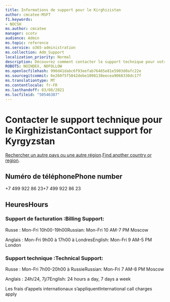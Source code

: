 ```yaml
---
title: Informations de support pour le Kirghizistan
author: cmcatee-MSFT
f1.keywords:
- NOCSH
ms.author: cmcatee
manager: scotv
audience: Admin
ms.topic: reference
ms.service: o365-administration
ms.collection: Adm_Support
localization_priority: Normal
description: Découvrez comment contacter le support technique pour votre pays ou région.
ROBOTS: NOINDEX, NOFOLLOW
ms.openlocfilehash: 990d41dabc6f93eefab76465e81e5903d0afc22e
ms.sourcegitcommit: 6e260f5f5842debe1098138eecea9068330dc17f
ms.translationtype: MT
ms.contentlocale: fr-FR
ms.lasthandoff: 03/08/2021
ms.locfileid: "50546387"
---
```

# <a name="contact-support-for-kyrgyzstan"></a><span data-ttu-id="8be53-103">Contacter le support technique pour le Kirghizistan</span><span class="sxs-lookup"><span data-stu-id="8be53-103">Contact support for Kyrgyzstan</span></span>

<span data-ttu-id="8be53-104">[Rechercher un autre pays ou une autre région](../contact-support-for-business-products.md).</span><span class="sxs-lookup"><span data-stu-id="8be53-104">[Find another country or region](../contact-support-for-business-products.md).</span></span>

## <a name="phone-number"></a><span data-ttu-id="8be53-105">Numéro de téléphone</span><span class="sxs-lookup"><span data-stu-id="8be53-105">Phone number</span></span>
<span data-ttu-id="8be53-106">+7 499 922 86 23</span><span class="sxs-lookup"><span data-stu-id="8be53-106">+7 499 922 86 23</span></span>

## <a name="hours"></a><span data-ttu-id="8be53-107">Heures</span><span class="sxs-lookup"><span data-stu-id="8be53-107">Hours</span></span>
### <a name="billing-support"></a><span data-ttu-id="8be53-108">Support de facturation :</span><span class="sxs-lookup"><span data-stu-id="8be53-108">Billing Support:</span></span>

<span data-ttu-id="8be53-109">Russe : Mon-Fri 10h00-19h00</span><span class="sxs-lookup"><span data-stu-id="8be53-109">Russian: Mon-Fri 10 AM-7 PM Moscow</span></span>

<span data-ttu-id="8be53-110">Anglais : Mon-Fri 9h00 à 17h00 à Londres</span><span class="sxs-lookup"><span data-stu-id="8be53-110">English: Mon-Fri 9 AM-5 PM London</span></span>

### <a name="technical-support"></a><span data-ttu-id="8be53-111">Support technique :</span><span class="sxs-lookup"><span data-stu-id="8be53-111">Technical Support:</span></span>

<span data-ttu-id="8be53-112">Russe : Mon-Fri 7h00-20h00 à Russie</span><span class="sxs-lookup"><span data-stu-id="8be53-112">Russian: Mon-Fri 7 AM-8 PM Moscow</span></span>

<span data-ttu-id="8be53-113">Anglais : 24h/24, 7j/7</span><span class="sxs-lookup"><span data-stu-id="8be53-113">English: 24 hours a day, 7 days a week</span></span>

<span data-ttu-id="8be53-114">Les frais d’appels internationaux s’appliquent</span><span class="sxs-lookup"><span data-stu-id="8be53-114">International call charges apply</span></span>
